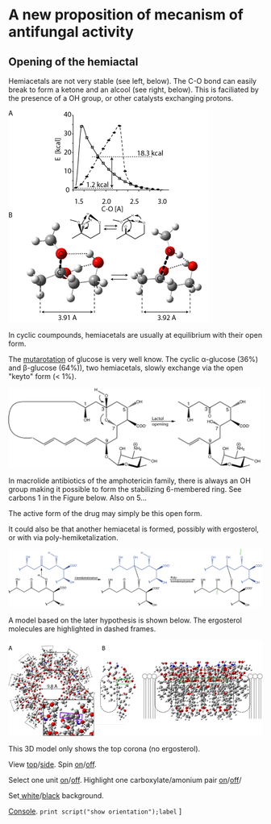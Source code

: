 # A new proposition of mecanism of antifungal activity
## Opening of the hemiactal


Hemiacetals are not very stable (see left, below). The C-O bond can easily break to form a ketone and an alcool (see right, below). This is faciliated by the presence of a OH group, or other catalysts exchanging protons.

![333333](images/Fig3.png)

In cyclic coumpounds, hemiacetals are usually at equilibrium with their open form. 

The [mutarotation](https://en.wikipedia.org/wiki/Glucose#Mutarotation) of glucose is very well know. The cyclic &alpha;-glucose (36%) and &beta;-glucose (64%)), two hemiacetals, slowly exchange via the open "keyto" form (< 1%).


<img src="images/open_hemi.png" alt="drawing" width="500"/>

In macrolide antibiotics of the amphotericin family, there is always an OH group making it possible to form the stabilizing 6-membered ring. See carbons 1 in the Figure below. Also on 5...

The active form of the drug may simply be this open form.

It could also be that another hemiacetal is formed, possibly with ergosterol, or with via poly-hemiketalization.

<img src="images/assembling.png" alt="drawing" width="600"/>

A model based on the later hypothesis is shown below. The ergosterol molecules are highlighted in dashed frames.


![7777](images/Fig_7_decamer.png)

This 3D model only shows the top corona (no ergosterol).

<script type="text/javascript" src="src/JSmol.min.js"></script>
<script type="text/javascript">
Info = {
    script: "set antialiasDisplay true;load molecules/sym8.mol;cartoon on;color cartoon structure;rotate x 130.0;spin MOLECULAR Z 10",
    width:600,      
    height:500,      
    j2sPath: "src/j2s",   
    disableJ2SLoadMonitor: false,
    isableInitialConsole: true
}
</script>

<script>Jmol.getApplet("JmolAppletA",Info);</script>

View <a href='javascript:Jmol.script(JmolAppletA,"reset;");'>top</a>/<a href='javascript:Jmol.script(JmolAppletA,"reset;rotate x -90");'>side</a>. Spin <a href='javascript:Jmol.script(JmolAppletA,"; spin MOLECULAR Z 10");'>on</a>/<a href='javascript:Jmol.script(JmolAppletA,"spin off");'>off</a>. 

Select one unit <a href='javascript:Jmol.script(JmolAppletA,"select atomno >60 ;color atoms TRANSLUCENT 0.8")'>on</a>/<a href='javascript:Jmol.script(JmolAppletA,"select atomno >60 ;color atoms TRANSLUCENT 0.0")'>off</a>. Highlight one carboxylate/amonium pair <a href='javascript:Jmol.script(JmolAppletA,"select atomno = 429 , atomno = 427 , atomno = 428 ,  atomno = 475 ;spacefill 200;select   atomno = 476 ,  atomno = 477 ,  atomno = 480;spacefill 150")'>on</a>/<a href='javascript:Jmol.script(JmolAppletA,"select atomno = 429 , atomno = 427 , atomno = 428 ,  atomno = 475 ;spacefill 100;select   atomno = 476 ,  atomno = 477 ,  atomno = 480;spacefill 60")'>off</a>/

Set<a href='javascript:Jmol.script(JmolAppletA,"script APPLET * \"background white\"")'> white</a>/<a href='javascript:Jmol.script(JmolAppletA,"script APPLET * \"background black\"")'>black</a> background.

<a href='javascript:Jmol.script(JmolAppletA,"console")'>Console</a>.
<code>print script("show orientation");label</code>
]